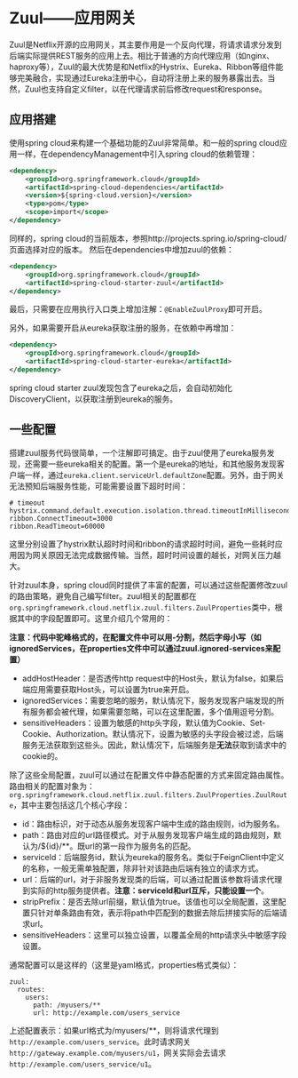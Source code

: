 # Zuul——应用网关

Zuul是Netflix开源的应用网关，其主要作用是一个反向代理，将请求请求分发到后端实际提供REST服务的应用上去。相比于普通的方向代理应用（如nginx、haproxy等），Zuul的最大优势是和Netflix的Hystrix、Eureka、Ribbon等组件能够完美融合，实现通过Eureka注册中心，自动将注册上来的服务暴露出去。当然，Zuul也支持自定义filter，以在代理请求前后修改request和response。

## 应用搭建
使用spring cloud来构建一个基础功能的Zuul非常简单。和一般的spring cloud应用一样，在dependencyManagement中引入spring cloud的依赖管理：
```xml
<dependency>
    <groupId>org.springframework.cloud</groupId>
    <artifactId>spring-cloud-dependencies</artifactId>
    <version>${spring-cloud.version}</version>
    <type>pom</type>
    <scope>import</scope>
</dependency>
```
同样的，spring cloud的当前版本，参照http://projects.spring.io/spring-cloud/ 页面选择对应的版本。
然后在dependencies中增加zuul的依赖：
```xml
<dependency>
    <groupId>org.springframework.cloud</groupId>
    <artifactId>spring-cloud-starter-zuul</artifactId>
</dependency>
```

最后，只需要在应用执行入口类上增加注解：```@EnableZuulProxy```即可开启。

另外，如果需要开启从eureka获取注册的服务，在依赖中再增加：
```xml
<dependency>
    <groupId>org.springframework.cloud</groupId>
    <artifactId>spring-cloud-starter-eureka</artifactId>
</dependency>
```
spring cloud starter zuul发现包含了eureka之后，会自动初始化DiscoveryClient，以获取注册到eureka的服务。

## 一些配置
搭建zuul服务代码很简单，一个注解即可搞定。由于zuul使用了eureka服务发现，还需要一些eureka相关的配置。第一个是eureka的地址，和其他服务发现客户端一样，通过```eureka.client.serviceUrl.defaultZone```配置。另外，由于网关无法预知后端服务性能，可能需要设置下超时时间：
```
# timeout
hystrix.command.default.execution.isolation.thread.timeoutInMilliseconds=60000
ribbon.ConnectTimeout=3000
ribbon.ReadTimeout=60000
```
这里分别设置了hystrix默认超时时间和ribbon的请求超时时间，避免一些耗时应用因为网关原因无法完成数据传输。当然，超时时间设置的越长，对网关压力越大。

针对zuul本身，spring cloud同时提供了丰富的配置，可以通过这些配置修改zuul的路由策略，避免自己编写filter。zuul相关的配置都在```org.springframework.cloud.netflix.zuul.filters.ZuulProperties```类中，根据其中的字段配置即可。这里介绍几个常用的：

**注意：代码中驼峰格式的，在配置文件中可以用-分割，然后字母小写（如ignoredServices，在properties文件中可以通过zuul.ignored-services来配置）**

* addHostHeader：是否透传http request中的Host头，默认为false，如果后端应用需要获取Host头，可以设置为true来开启。
* ignoredServices：需要忽略的服务，默认情况下，服务发现客户端发现的所有服务都会被代理，如果需要忽略，可以在这里配置，多个值用逗号分割。
* sensitiveHeaders：设置为敏感的http头字段，默认值为Cookie、Set-Cookie、Authorization。默认情况下，设置为敏感的头字段会被过滤，后端服务无法获取到这些头。因此，默认情况下，后端服务是**无法**获取到请求中的cookie的。

除了这些全局配置，zuul可以通过在配置文件中静态配置的方式来固定路由属性。路由相关的配置对象为：```org.springframework.cloud.netflix.zuul.filters.ZuulProperties.ZuulRoute```，其中主要包括这几个核心字段：

* id：路由标识，对于动态从服务发现客户端中生成的路由规则，id为服务名。
* path：路由对应的url路径模式。对于从服务发现客户端生成的路由规则，默认为/${id}/\*\*。既url的第一段作为服务名的匹配。
* serviceId：后端服务id，默认为eureka的服务名。类似于FeignClient中定义的名称，一般无需单独配置，除非针对该路由后端有独立的请求方式。
* url：后端的url，对于非服务发现类的后端，可以通过配置该参数将请求代理到实际的http服务提供者。**注意：serviceId和url互斥，只能设置一个**。
* stripPrefix：是否去除url前缀，默认值为true。该值也可以全局配置，这里配置只针对单条路由有效，表示将path中匹配到的数据去除后拼接实际的后端请求url。
* sensitiveHeaders：这里可以独立设置，以覆盖全局的http请求头中敏感字段设置。


通常配置可以是这样的（这里是yaml格式，properties格式类似）：

```
zuul:
  routes:
    users:
      path: /myusers/**
      url: http://example.com/users_service
```

上述配置表示：如果url格式为/myusers/\*\*，则将请求代理到```http://example.com/users_service```。此时请求网关```http://gateway.example.com/myusers/u1```，网关实际会去请求```http://example.com/users_service/u1```。
